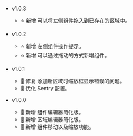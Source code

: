 * v1.0.3
  * ⭐ 新增 可以将左侧组件拖入到已存在的区域中。

* v1.0.2
  * ⭐ 新增 左侧组件操作提示。
  * ⭐ 新增 可以通过拖动的方式新增组件。

* v1.0.1
  * 🐞 修复 添加新区域时缩放框显示错误的问题。
  * 💄 优化 Sentry 配置。

* v1.0.0
  * 🌟 新增 组件编辑器简化版。
  * 🌟 新增 区域编辑器简化版。
  * 🌟 新增 组件移动以及缩放功能。